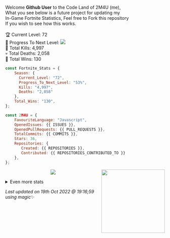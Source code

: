 
  Welcome **Github User** to the Code Land of 2M4U (me),<br>
  What you see below is a future project for updating my<br>
  In-Game Fortnite Statistics, Feel free to Fork this repository<br>
  If you wish to see how this works. <br><br>
  🏆 Current Level: 72<br>
  🎉 Progress To Next Level: ![](https://geps.dev/progress/53)<br>
  🎯 Total Kills: 4,997<br>
  💀 Total Deaths: 2,058<br>
  👑 Total Wins: 130<br>
```js
const Fortnite_Stats = {
    Season: {    
      Current_Level: "72",
      Progress_To_Next_Level: "53%",
      Kills: "4,997",
      Deaths: "2,058"
    },
    Total_Wins: "130",
}; 
```

```js
const 2M4U = {
    FavouriteLanguage: "Javascript",
    OpenedIssues: {{ ISSUES }},
    OpenedPullRequests: {{ PULL_REQUESTS }},
    TotalCommits: {{ COMMITS }},
    Stars: 36,
    Repositories: {
       Created: {{ REPOSITORIES }},
       Contributed: {{ REPOSITORIES_CONTRIBUTED_TO }}
    },
}; 
```
<img align="right" src="https://avatars.githubusercontent.com/u/72463084?v=4" width="200" />
<p align="center">
<img src="https://github-readme-streak-stats.herokuapp.com/?user=2M4U&theme=tokyonight">
</p>
<details>
  <summary>
      Even more stats
  </summary>
  <p align="center">
    <img src="https://github-profile-trophy.vercel.app/?username=2M4U&theme=dracula">
    <img src="https://github-readme-stats.vercel.app/api?username=2M4U&theme=tokyonight&count_private=true&show_icons=true&include_all_commits=true">
  </p>
</details>

<!-- Last updated on Wed Oct 19 2022 19:16:59 GMT+0000 (Coordinated Universal Time) ;-;-->
<i>Last updated on 19th Oct 2022 @ 19:16;59 using magic</i>✨